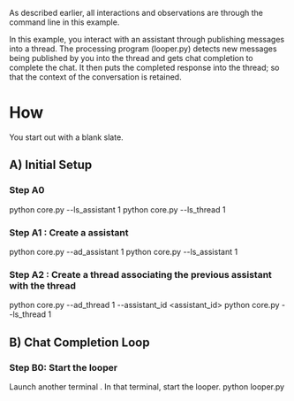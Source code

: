 As described earlier, all interactions and observations are through the command line in this example. 

In this example, you interact with an assistant through publishing messages into a thread. The processing program (looper.py) detects new messages being published by you into the thread and gets chat completion to complete the chat. It then puts the completed response into the thread; so that the context of the conversation is retained. 

# How
You start out with a blank slate. 

## A) Initial Setup

### Step A0
python core.py --ls_assistant 1 
python core.py --ls_thread 1 

### Step A1 : Create a assistant
python core.py --ad_assistant 1 
python core.py --ls_assistant 1 

### Step A2 : Create a thread associating the previous assistant with the thread
python core.py --ad_thread 1 --assistant_id <assistant_id>
python core.py --ls_thread 1

## B) Chat Completion Loop

### Step B0: Start the looper
Launch another terminal . In that terminal, start the looper. 
python looper.py
